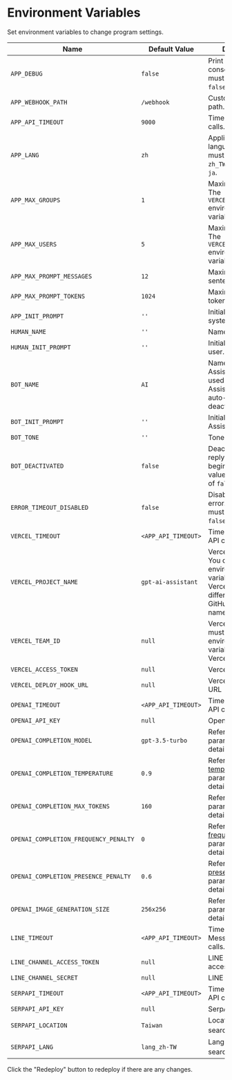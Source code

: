 <script setup>
import { withBase } from '@vuepress/client'
</script>

# Environment Variables

Set environment variables to change program settings.

Name | Default Value | Description
--- | --- | ---
`APP_DEBUG` | `false` | Print prompt to console. The value must be `true` of `false`.
`APP_WEBHOOK_PATH` | `/webhook` | Custom webhook path.
`APP_API_TIMEOUT` | `9000` | Timeout for API calls.
`APP_LANG` | `zh` | Application language. The value must be one of `zh_TW`, `zh_CN`, `en` or `ja`.
`APP_MAX_GROUPS` | `1` | Maximum groups. The `VERCEL_ACCESS_TOKEN` environment variable is required.
`APP_MAX_USERS` | `5` | Maximum users. The `VERCEL_ACCESS_TOKEN` environment variable is required.
`APP_MAX_PROMPT_MESSAGES` | `12` | Maximum prompt sentences.
`APP_MAX_PROMPT_TOKENS` | `1024` | Maximum prompt tokens.
`APP_INIT_PROMPT` | `''` | Initial prompt of system.
`HUMAN_NAME` | `''` | Name of user.
`HUMAN_INIT_PROMPT` | `''` | Initial prompt of user.
`BOT_NAME` | `AI` | Name of AI Assistant. This is used to call AI Assistant when auto-reply is deactivated.
`BOT_INIT_PROMPT` | `''` | Initial prompt of AI Assistant.
`BOT_TONE` | `''` | Tone of AI Assistant.
`BOT_DEACTIVATED` | `false` | Deactivate auto-reply at the beginning. The value must be `true` of `false`.
`ERROR_TIMEOUT_DISABLED` | `false` | Disable timeout error. The value must be `true` of `false`.
`VERCEL_TIMEOUT` | `<APP_API_TIMEOUT>` | Timeout for Vercel API calls.
`VERCEL_PROJECT_NAME` | `gpt-ai-assistant` | Vercel project name. You can use this environment variable when the Vercel project name differs from the GitHub project name.
`VERCEL_TEAM_ID` | `null` | Vercel team ID. You must use this environment variable when using Vercel's Pro plan.
`VERCEL_ACCESS_TOKEN` | `null` | Vercel <a :href="withBase('/images/vercel-access-token.png')" target="_blank">access token</a>
`VERCEL_DEPLOY_HOOK_URL` | `null` | Vercel <a :href="withBase('/images/vercel-deploy-hook-url.png')" target="_blank">deploy hook URL</a>
`OPENAI_TIMEOUT` | `<APP_API_TIMEOUT>` | Timeout for OpenAI API calls.
`OPENAI_API_KEY` | `null` | OpenAI <a :href="withBase('/images/openai-api-key.png')" target="_blank">API key</a>
`OPENAI_COMPLETION_MODEL` | `gpt-3.5-turbo` | Refer to [model](https://beta.openai.com/docs/api-reference/completions/create#completions/create-model) parameter for details.
`OPENAI_COMPLETION_TEMPERATURE` | `0.9` | Refer to [temperature](https://beta.openai.com/docs/api-reference/completions/create#completions/create-temperature) parameter for details.
`OPENAI_COMPLETION_MAX_TOKENS` | `160` | Refer to [max_tokens](https://beta.openai.com/docs/api-reference/completions/create#completions/create-max_tokens) parameter for details.
`OPENAI_COMPLETION_FREQUENCY_PENALTY` | `0` | Refer to [frequency_penalty](https://beta.openai.com/docs/api-reference/completions/create#completions/create-frequency_penalty) parameter for details.
`OPENAI_COMPLETION_PRESENCE_PENALTY` | `0.6` | Refer to [presence_penalty](https://beta.openai.com/docs/api-reference/completions/create#completions/create-presence_penalty) parameter for details.
`OPENAI_IMAGE_GENERATION_SIZE` | `256x256` | Refer to [size](https://beta.openai.com/docs/api-reference/images/create#images/create-size) parameter for details.
`LINE_TIMEOUT` | `<APP_API_TIMEOUT>` | Timeout for LINE Messaging API calls.
`LINE_CHANNEL_ACCESS_TOKEN` | `null` | LINE <a :href="withBase('/images/line-channel-access-token.png')" target="_blank">channel access token</a>
`LINE_CHANNEL_SECRET` | `null` | LINE <a :href="withBase('/images/line-channel-secret.png')" target="_blank">channel secret</a>
`SERPAPI_TIMEOUT` | `<APP_API_TIMEOUT>` | Timeout for SerpApi API calls.
`SERPAPI_API_KEY` | `null` | SerpApi <a :href="withBase('/images/serpapi-api-key.png')" target="_blank">API key</a>
`SERPAPI_LOCATION` | `Taiwan` | Location of search。
`SERPAPI_LANG` | `lang_zh-TW` | Language of search。

Click the "Redeploy" button to redeploy if there are any changes.

<div align="center">
  <img :src="withBase('/images/vercel-redeploy.png')" width="600"/>
</div>
